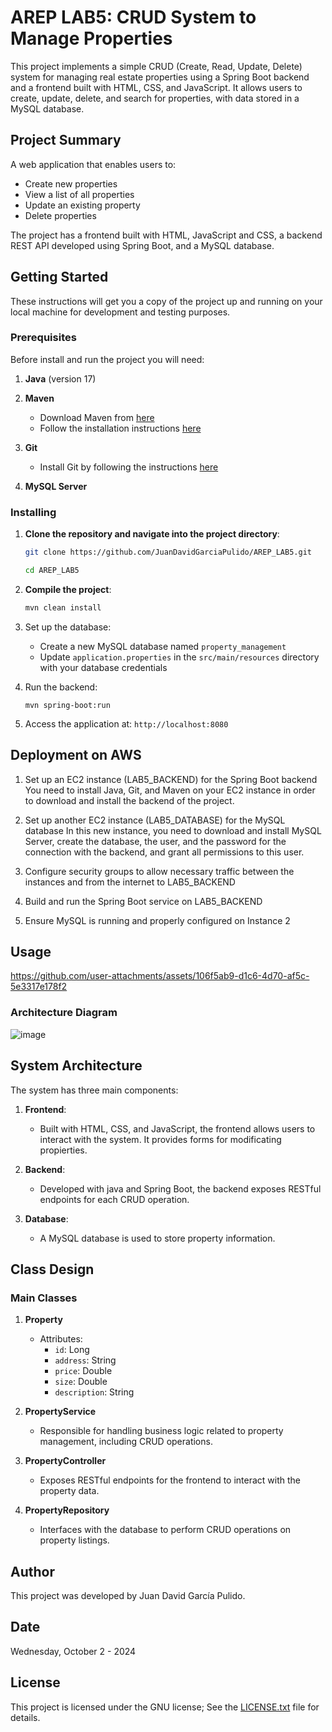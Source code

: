 # AREP LAB5: CRUD System to Manage Properties

This project implements a simple CRUD (Create, Read, Update, Delete) system for managing real estate properties using a Spring Boot backend and a frontend built with HTML, CSS, and JavaScript. It allows users to create, update, delete, and search for properties, with data stored in a MySQL database.

## Project Summary

A web application that enables users to:
- Create new properties
- View a list of all properties
- Update an existing property 
- Delete properties

The project has a frontend built with HTML, JavaScript and CSS, a backend REST API developed using Spring Boot, and a MySQL database.

## Getting Started
These instructions will get you a copy of the project up and running on your local machine for development and testing purposes.

### Prerequisites

Before install and run the project you will need:

1. **Java** (version 17)

2. **Maven**
    - Download Maven from [here](http://maven.apache.org/download.html)
    - Follow the installation instructions [here](http://maven.apache.org/download.html#Installation)

3. **Git**
    - Install Git by following the instructions [here](http://git-scm.com/book/en/v2/Getting-Started-Installing-Git)

4. **MySQL Server** 


### Installing

1. **Clone the repository and navigate into the project directory**:
    ```sh
    git clone https://github.com/JuanDavidGarciaPulido/AREP_LAB5.git

    cd AREP_LAB5
    ```

2. **Compile the project**:
   ```sh
   mvn clean install
   ```

3. Set up the database:
   - Create a new MySQL database named `property_management`
   - Update `application.properties` in the `src/main/resources` directory with your database credentials

4. Run the backend:
   ```
   mvn spring-boot:run
   ```
5. Access the application at:
   `http://localhost:8080`


## Deployment on AWS

1. Set up an EC2 instance (LAB5_BACKEND) for the Spring Boot backend
You need to install Java, Git, and Maven on your EC2 instance in order to download and install the backend of the project.   

2. Set up another EC2 instance (LAB5_DATABASE) for the MySQL database
In this new instance, you need to download and install MySQL Server, create the database, the user, and the password for the connection with the backend, and grant all permissions to this user.
   
3. Configure security groups to allow necessary traffic between the instances and from the internet to LAB5_BACKEND

7. Build and run the Spring Boot service on LAB5_BACKEND
   
9. Ensure MySQL is running and properly configured on Instance 2



## Usage

https://github.com/user-attachments/assets/106f5ab9-d1c6-4d70-af5c-5e3317e178f2

### Architecture Diagram

![image](https://github.com/user-attachments/assets/d17bdbb3-cb33-4d81-8c79-30b7fbe1095f)


## System Architecture

The system has three main components:

1. **Frontend**: 
   - Built with HTML, CSS, and JavaScript, the frontend allows users to interact with the system. It provides forms for modificating propierties.

2. **Backend**:
   - Developed with java and Spring Boot, the backend exposes RESTful endpoints for each CRUD operation.
     
3. **Database**:
   - A MySQL database is used to store property information.

## Class Design

### Main Classes

1. **Property**
   - Attributes: 
     - `id`: Long 
     - `address`: String
     - `price`: Double
     - `size`: Double
     - `description`: String

2. **PropertyService**
   - Responsible for handling business logic related to property management, including CRUD operations.

3. **PropertyController**
   - Exposes RESTful endpoints for the frontend to interact with the property data.

4. **PropertyRepository**
   - Interfaces with the database to perform CRUD operations on property listings.

## Author
This project was developed by Juan David García Pulido.

## Date

Wednesday, October 2 - 2024

## License

This project is licensed under the GNU license; See the [LICENSE.txt](LICENSE.txt) file for details.
